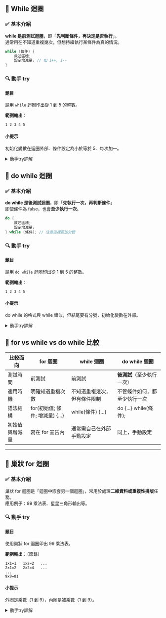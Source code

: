 ## 🔁 While 迴圈

### ✅ 基本介紹  
**while 是前測試迴圈**，即「**先判斷條件，再決定是否執行**」。  
通常用在不知道重複幾次，但想持續執行某條件為真的情況。

```cpp
while (條件) {
    敘述區塊;
    設定增減量; // 如 i++, i--
}
```

### 🔍 動手 try

#### 題目  
請用 `while` 迴圈印出從 1 到 5 的整數。

**範例輸出**：
```
1 2 3 4 5
```

#### 小提示  
初始化變數在迴圈外部、條件設定為小於等於 5、每次加一。

<details>
<summary>動手try詳解</summary>

```cpp
#include <iostream>
using namespace std;

int main() {
    int i = 1;
    while (i <= 5) {
        cout << i << " ";
        i++;
    }
    return 0;
}
```

</details>


## 🔁 do while 迴圈

### ✅ 基本介紹  
**do while 是後測試迴圈**，即「**先執行一次，再判斷條件**」  
即使條件為 false，也會**至少執行一次**。

```cpp
do {
    敘述區塊;
    設定增減量;
} while (條件); // 注意這裡要加分號
```

### 🔍 動手 try

#### 題目  
請用 `do while` 迴圈印出從 1 到 5 的整數。

**範例輸出**：
```
1 2 3 4 5
```

#### 小提示  
do while 的格式與 while 類似，但結尾要有分號，初始化變數在外部。

<details>
<summary>動手try詳解</summary>

```cpp
#include <iostream>
using namespace std;

int main() {
    int i = 1;
    do {
        cout << i << " ";
        i++;
    } while (i <= 5);
    return 0;
}
```

</details>


## 🔄 for vs while vs do while 比較

| 比較面向         | for 迴圈                              | while 迴圈                          | do while 迴圈                        |
|------------------|----------------------------------------|-------------------------------------|--------------------------------------|
| 測試時間         | 前測試                                 | 前測試                              | **後測試**（至少執行一次）          |
| 適用時機         | 明確知道重複次數                      | 不知道重複幾次，但有條件限制       | 不管條件如何，都至少執行一次        |
| 語法結構         | for(初始值; 條件; 增減量) {...}       | while(條件) {...}                  | do {...} while(條件);                |
| 初始值與增減量   | 寫在 for 宣告內                       | 通常需自己在外部手動設定            | 同上，手動設定                       |

---

## 🔁 巢狀 for 迴圈

### ✅ 基本介紹  
巢狀 for 迴圈是「迴圈中嵌套另一個迴圈」，常用於處理**二維資料或重複性排版**任務。  
應用例子：99 乘法表、星星三角形輸出等。

### 🔍 動手 try

#### 題目  
使用巢狀 for 迴圈印出 99 乘法表。

**範例輸出**：（節錄）
```
1x1=1	1x2=2	...
2x1=2	2x2=4	...
...
9x9=81
```

#### 小提示  
外圈是乘數（1 到 9），內圈是被乘數（1 到 9）。

<details>
<summary>動手try詳解</summary>

```cpp
#include <iostream>
using namespace std;

int main() {
    for (int i = 1; i <= 9; i++) {
        for (int j = 1; j <= 9; j++) {
            cout << i << "x" << j << "=" << i * j << "\t";
        }
        cout << endl;
    }
    return 0;
}
```

</details>

